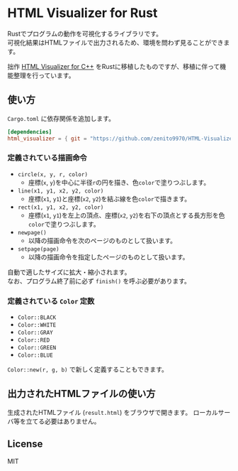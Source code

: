 # HTML Visualizer for Rust

Rustでプログラムの動作を可視化するライブラリです。  
可視化結果はHTMLファイルで出力されるため、環境を問わず見ることができます。

拙作 [HTML Visualizer for C++](https://github.com/zenito9970/HTML-Visualizer) をRustに移植したものですが、移植に伴って機能整理を行っています。

## 使い方

`Cargo.toml` に依存関係を追加します。

```toml
[dependencies]
html_visualizer = { git = "https://github.com/zenito9970/HTML-Visualizer-rs.git" }
```

### 定義されている描画命令

- `circle(x, y, r, color)`
    - 座標(`x`, `y`)を中心に半径`r`の円を描き、色`color`で塗りつぶします。
- `line(x1, y1, x2, y2, color)`
    - 座標(`x1`, `y1`)と座標(`x2`, `y2`)を結ぶ線を色`color`で描きます。
- `rect(x1, y1, x2, y2, color)`
    - 座標(`x1`, `y1`)を左上の頂点、座標(`x2`, `y2`)を右下の頂点とする長方形を色`color`で塗りつぶします。
- `newpage()`
    - 以降の描画命令を次のページのものとして扱います。
- `setpage(page)`
    - 以降の描画命令を指定したページのものとして扱います。

自動で適したサイズに拡大・縮小されます。  
なお、プログラム終了前に必ず `finish()` を呼ぶ必要があります。

### 定義されている `Color` 定数

- `Color::BLACK`
- `Color::WHITE`
- `Color::GRAY`
- `Color::RED`
- `Color::GREEN`
- `Color::BLUE`

`Color::new(r, g, b)` で新しく定義することもできます。

## 出力されたHTMLファイルの使い方

生成されたHTMLファイル (`result.html`) をブラウザで開きます。
ローカルサーバ等を立てる必要はありません。

## License

MIT
